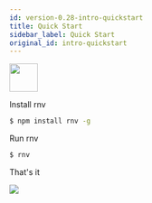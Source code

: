 ```yaml
---
id: version-0.28-intro-quickstart
title: Quick Start
sidebar_label: Quick Start
original_id: intro-quickstart
---
```



<img src="https://renative.org/img/ic_quickstart.png" width=50 height=50 />

Install rnv

```bash
$ npm install rnv -g
```

Run rnv

```bash
$ rnv
```

That's it

![](https://media.giphy.com/media/QC7Pr3M4gN0yuEDGgj/giphy.gif)
